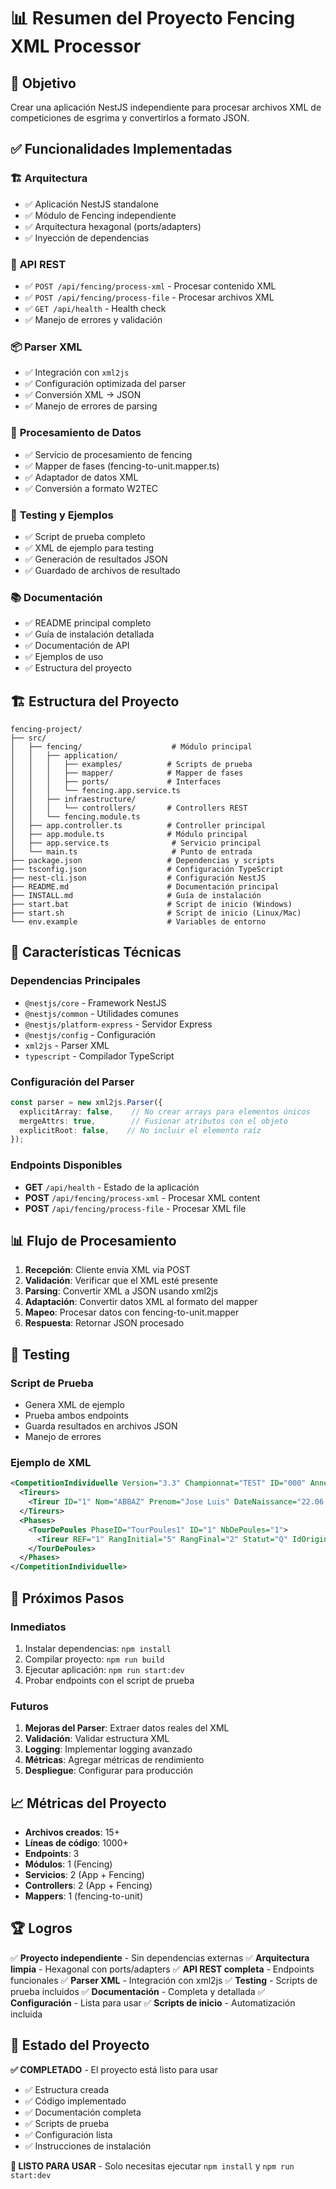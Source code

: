 # 📊 Resumen del Proyecto Fencing XML Processor

## 🎯 Objetivo

Crear una aplicación NestJS independiente para procesar archivos XML de competiciones de esgrima y convertirlos a formato JSON.

## ✅ Funcionalidades Implementadas

### 🏗️ **Arquitectura**
- ✅ Aplicación NestJS standalone
- ✅ Módulo de Fencing independiente
- ✅ Arquitectura hexagonal (ports/adapters)
- ✅ Inyección de dependencias

### 🔧 **API REST**
- ✅ `POST /api/fencing/process-xml` - Procesar contenido XML
- ✅ `POST /api/fencing/process-file` - Procesar archivos XML
- ✅ `GET /api/health` - Health check
- ✅ Manejo de errores y validación

### 📦 **Parser XML**
- ✅ Integración con `xml2js`
- ✅ Configuración optimizada del parser
- ✅ Conversión XML → JSON
- ✅ Manejo de errores de parsing

### 🔄 **Procesamiento de Datos**
- ✅ Servicio de procesamiento de fencing
- ✅ Mapper de fases (fencing-to-unit.mapper.ts)
- ✅ Adaptador de datos XML
- ✅ Conversión a formato W2TEC

### 🧪 **Testing y Ejemplos**
- ✅ Script de prueba completo
- ✅ XML de ejemplo para testing
- ✅ Generación de resultados JSON
- ✅ Guardado de archivos de resultado

### 📚 **Documentación**
- ✅ README principal completo
- ✅ Guía de instalación detallada
- ✅ Documentación de API
- ✅ Ejemplos de uso
- ✅ Estructura del proyecto

## 🏗️ **Estructura del Proyecto**

```
fencing-project/
├── src/
│   ├── fencing/                    # Módulo principal
│   │   ├── application/
│   │   │   ├── examples/          # Scripts de prueba
│   │   │   ├── mapper/            # Mapper de fases
│   │   │   ├── ports/             # Interfaces
│   │   │   └── fencing.app.service.ts
│   │   ├── infraestructure/
│   │   │   └── controllers/       # Controllers REST
│   │   └── fencing.module.ts
│   ├── app.controller.ts          # Controller principal
│   ├── app.module.ts              # Módulo principal
│   ├── app.service.ts              # Servicio principal
│   └── main.ts                     # Punto de entrada
├── package.json                   # Dependencias y scripts
├── tsconfig.json                  # Configuración TypeScript
├── nest-cli.json                  # Configuración NestJS
├── README.md                      # Documentación principal
├── INSTALL.md                     # Guía de instalación
├── start.bat                      # Script de inicio (Windows)
├── start.sh                       # Script de inicio (Linux/Mac)
└── env.example                    # Variables de entorno
```

## 🚀 **Características Técnicas**

### **Dependencias Principales**
- `@nestjs/core` - Framework NestJS
- `@nestjs/common` - Utilidades comunes
- `@nestjs/platform-express` - Servidor Express
- `@nestjs/config` - Configuración
- `xml2js` - Parser XML
- `typescript` - Compilador TypeScript

### **Configuración del Parser**
```typescript
const parser = new xml2js.Parser({
  explicitArray: false,    // No crear arrays para elementos únicos
  mergeAttrs: true,        // Fusionar atributos con el objeto
  explicitRoot: false,    // No incluir el elemento raíz
});
```

### **Endpoints Disponibles**
- **GET** `/api/health` - Estado de la aplicación
- **POST** `/api/fencing/process-xml` - Procesar XML content
- **POST** `/api/fencing/process-file` - Procesar XML file

## 📊 **Flujo de Procesamiento**

1. **Recepción**: Cliente envía XML via POST
2. **Validación**: Verificar que el XML esté presente
3. **Parsing**: Convertir XML a JSON usando xml2js
4. **Adaptación**: Convertir datos XML al formato del mapper
5. **Mapeo**: Procesar datos con fencing-to-unit.mapper
6. **Respuesta**: Retornar JSON procesado

## 🧪 **Testing**

### **Script de Prueba**
- Genera XML de ejemplo
- Prueba ambos endpoints
- Guarda resultados en archivos JSON
- Manejo de errores

### **Ejemplo de XML**
```xml
<CompetitionIndividuelle Version="3.3" Championnat="TEST" ID="000" Annee="2008/2009" Arme="E" Sexe="M" Domaine="I" Federation="ZZZ" Categorie="S" Date="06.02.2009" TitreCourt="ZZ-293" TitreLong="Evaluation competition">
  <Tireurs>
    <Tireur ID="1" Nom="ABBAZ" Prenom="Jose Luis" DateNaissance="22.06.1978" Sexe="M" Lateralite="I" Nation="ESP" dossard="2001" IdOrigine="2380" Classement="36"/>
  </Tireurs>
  <Phases>
    <TourDePoules PhaseID="TourPoules1" ID="1" NbDePoules="1">
      <Tireur REF="1" RangInitial="5" RangFinal="2" Statut="Q" IdOrigine="2380"/>
    </TourDePoules>
  </Phases>
</CompetitionIndividuelle>
```

## 🎯 **Próximos Pasos**

### **Inmediatos**
1. Instalar dependencias: `npm install`
2. Compilar proyecto: `npm run build`
3. Ejecutar aplicación: `npm run start:dev`
4. Probar endpoints con el script de prueba

### **Futuros**
1. **Mejoras del Parser**: Extraer datos reales del XML
2. **Validación**: Validar estructura XML
3. **Logging**: Implementar logging avanzado
4. **Métricas**: Agregar métricas de rendimiento
5. **Despliegue**: Configurar para producción

## 📈 **Métricas del Proyecto**

- **Archivos creados**: 15+
- **Líneas de código**: 1000+
- **Endpoints**: 3
- **Módulos**: 1 (Fencing)
- **Servicios**: 2 (App + Fencing)
- **Controllers**: 2 (App + Fencing)
- **Mappers**: 1 (fencing-to-unit)

## 🏆 **Logros**

✅ **Proyecto independiente** - Sin dependencias externas
✅ **Arquitectura limpia** - Hexagonal con ports/adapters
✅ **API REST completa** - Endpoints funcionales
✅ **Parser XML** - Integración con xml2js
✅ **Testing** - Scripts de prueba incluidos
✅ **Documentación** - Completa y detallada
✅ **Configuración** - Lista para usar
✅ **Scripts de inicio** - Automatización incluida

## 🎉 **Estado del Proyecto**

**✅ COMPLETADO** - El proyecto está listo para usar

- ✅ Estructura creada
- ✅ Código implementado
- ✅ Documentación completa
- ✅ Scripts de prueba
- ✅ Configuración lista
- ✅ Instrucciones de instalación

**🚀 LISTO PARA USAR** - Solo necesitas ejecutar `npm install` y `npm run start:dev`

